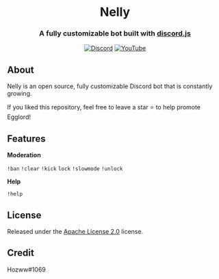 <h1 align="center">
  <br>
  Nelly
  <br>
</h1>

<h3 align=center>A fully customizable bot built with <a href=https://github.com/discordjs/discord.js>discord.js</a></h3>


<div align=center>


[![Discord](https://img.shields.io/discord/792957761494712360.svg?label=&logo=discord&logoColor=ffffff&color=7389D8&labelColor=6A7EC2)](https://discord.gg/qrJU8amZFz) [![YouTube](https://img.shields.io/badge/YouTube⠀-FF0000?style=flat&logo=youtube&logoColor)](https://www.youtube.com/channel/UCoeP9FXbTZ6h-szYe12hFJw)

</div>

<p align="center">

</p>


## About

Nelly is an open source, fully customizable Discord bot that is constantly growing.

If you liked this repository, feel free to leave a star ⭐ to help promote Egglord!

## Features

**Moderation**  

`!ban`  `!clear`  `!kick`  `lock`  `!slowmode`  `!unlock`

**Help**

`!help`

## License

Released under the [Apache License 2.0](https://github.com/Hozwe/Nelly/blob/main/LICENSE) license.

## Credit

Hozww#1069 
